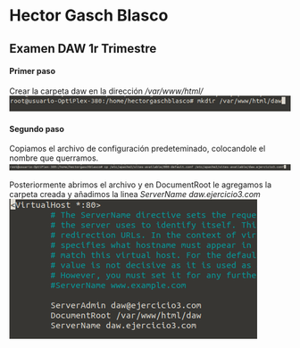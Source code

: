 # Hector Gasch Blasco
## Examen DAW 1r Trimestre

#### Primer paso

Crear la carpeta daw en la dirección _/var/www/html/_
![SSH](https://github.com/HectorGaschBlasco/ExamenDAw/blob/main/vh1.png)

#### Segundo paso

Copiamos el archivo de configuración predeteminado, colocandole el nombre que querramos.
![SSH](https://github.com/HectorGaschBlasco/ExamenDAw/blob/main/vh2.png)

Posteriormente abrimos el archivo y en DocumentRoot le agregamos la carpeta creada y añadimos la linea _ServerName daw.ejercicio3.com_  
![SSH](https://github.com/HectorGaschBlasco/ExamenDAw/blob/main/3.png)
